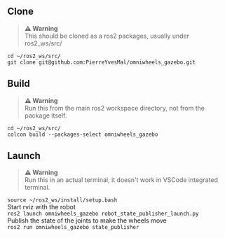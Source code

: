 ## Clone
> **⚠️ Warning**  
> This should be cloned as a ros2 packages, usually under ros2_ws/src/  
```
cd ~/ros2_ws/src/
git clone git@github.com:PierreYvesMal/omniwheels_gazebo.git
```
## Build
> **⚠️ Warning**  
> Run this from the main ros2 workspace directory, not from the package itself.  
```
cd ~/ros2_ws/src/
colcon build --packages-select omniwheels_gazebo
```

## Launch
> **⚠️ Warning**  
> Run this in an actual terminal, it doesn't work in VSCode integrated terminal.  

`source ~/ros2_ws/install/setup.bash`  
Start rviz with the robot  
`ros2 launch omniwheels_gazebo robot_state_publisher_launch.py`  
Publish the state of the joints to make the wheels move  
`ros2 run omniwheels_gazebo state_publisher`